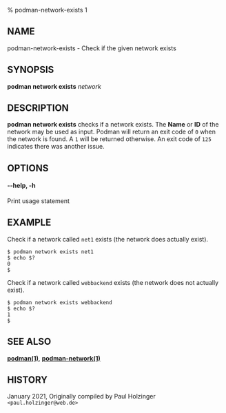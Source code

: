% podman-network-exists 1

## NAME
podman\-network\-exists - Check if the given network exists

## SYNOPSIS
**podman network exists** *network*

## DESCRIPTION
**podman network exists** checks if a network exists. The **Name** or **ID**
of the network may be used as input.  Podman will return an exit code
of `0` when the network is found.  A `1` will be returned otherwise. An exit code of
`125` indicates there was another issue.


## OPTIONS

#### **--help**, **-h**

Print usage statement

## EXAMPLE

Check if a network called `net1` exists (the network does actually exist).
```
$ podman network exists net1
$ echo $?
0
$
```

Check if a network called `webbackend` exists (the network does not actually exist).
```
$ podman network exists webbackend
$ echo $?
1
$
```

## SEE ALSO
**[podman(1)](podman.1.md)**, **[podman-network(1)](podman-network.1.md)**

## HISTORY
January 2021, Originally compiled by Paul Holzinger `<paul.holzinger@web.de>`
